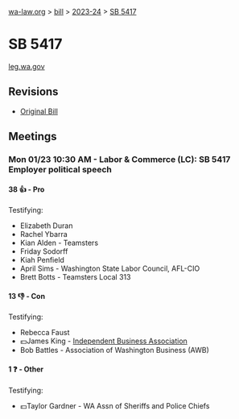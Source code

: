 [wa-law.org](/) > [bill](/bill/) > [2023-24](/bill/2023-24/) > [SB 5417](/bill/2023-24/sb/5417/)

# SB 5417
[leg.wa.gov](https://app.leg.wa.gov/billsummary?BillNumber=5417&Year=2023&Initiative=false)

## Revisions
* [Original Bill](1/)

## Meetings
### Mon 01/23 10:30 AM - Labor & Commerce (LC): SB 5417 Employer political speech
#### 38 👍 - Pro
Testifying:
* Elizabeth Duran
* Rachel Ybarra
* Kian Alden - Teamsters
* Friday Sodorff
* Kiah Penfield
* April Sims - Washington State Labor Council, AFL-CIO
* Brett Botts - Teamsters Local 313

#### 13 👎 - Con
Testifying:
* Rebecca Faust
* 💵James King - [Independent Business Association](/org/independent_business_association/)
* Bob Battles - Association of Washington Business (AWB)

#### 1 ❓ - Other
Testifying:
* 💵Taylor Gardner - WA Assn of Sheriffs and Police Chiefs
